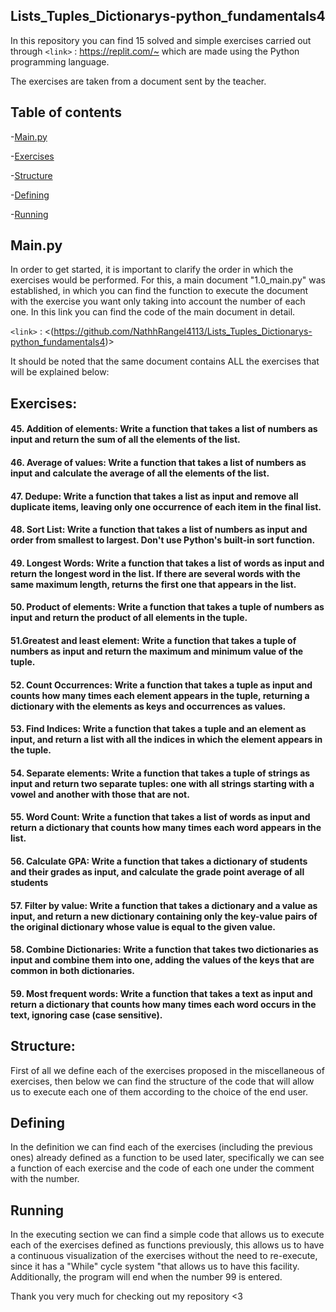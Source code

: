 ## Lists_Tuples_Dictionarys-python_fundamentals4
In this repository you can find 15 solved and simple exercises carried out through `<link>` : <https://replit.com/~> which are made using the Python programming language.

The exercises are taken from a document sent by the teacher.
## Table of contents

-[Main.py](https://github.com/NathhRangel4113/Lists_Tuples_Dictionarys-python_fundamentals4/blob/main/README.md#mainpy)

-[Exercises](https://github.com/NathhRangel4113/Lists_Tuples_Dictionarys-python_fundamentals4/blob/main/README.md#exercises)

-[Structure](https://github.com/NathhRangel4113/Lists_Tuples_Dictionarys-python_fundamentals4/blob/main/README.md#structure)

-[Defining](https://github.com/NathhRangel4113/Lists_Tuples_Dictionarys-python_fundamentals4/blob/main/README.md#defining)

-[Running](https://github.com/NathhRangel4113/Cycles-Python-Fundamentals-3#running)

## Main.py
In order to get started, it is important to clarify the order in which the exercises would be performed. For this, a main document "1.0_main.py" was established, in which you can find the function to execute the document with the exercise you want only taking into account the number of each one.
In this link you can find the code of the main document in detail.

`<link>` : <(https://github.com/NathhRangel4113/Lists_Tuples_Dictionarys-python_fundamentals4)>

It should be noted that the same document contains ALL the exercises that will be explained below:

## Exercises:
#### 45. Addition of elements: Write a function that takes a list of numbers as input and return the sum of all the elements of the list.
#### 46. Average of values: Write a function that takes a list of numbers as input and calculate the average of all the elements of the list.
#### 47. Dedupe: Write a function that takes a list as input and remove all duplicate items, leaving only one occurrence of each item in the final list.
#### 48. Sort List: Write a function that takes a list of numbers as input and order from smallest to largest. Don't use Python's built-in sort function.
#### 49. Longest Words: Write a function that takes a list of words as input and return the longest word in the list. If there are several words with the same maximum length, returns the first one that appears in the list.
#### 50. Product of elements: Write a function that takes a tuple of numbers as input and return the product of all elements in the tuple.
#### 51.Greatest and least element: Write a function that takes a tuple of numbers as input and return the maximum and minimum value of the tuple.
#### 52. Count Occurrences: Write a function that takes a tuple as input and counts how many times each element appears in the tuple, returning a dictionary with the elements as keys and occurrences as values.
#### 53. Find Indices: Write a function that takes a tuple and an element as input, and return a list with all the indices in which the element appears in the tuple.
#### 54. Separate elements: Write a function that takes a tuple of strings as input and return two separate tuples: one with all strings starting with a vowel and another with those that are not.
#### 55. Word Count: Write a function that takes a list of words as input and return a dictionary that counts how many times each word appears in the list.
#### 56. Calculate GPA: Write a function that takes a dictionary of students and their grades as input, and calculate the grade point average of all students
#### 57. Filter by value: Write a function that takes a dictionary and a value as input, and return a new dictionary containing only the key-value pairs of the original dictionary whose value is equal to the given value.
#### 58. Combine Dictionaries: Write a function that takes two dictionaries as input and combine them into one, adding the values ​​of the keys that are common in both dictionaries.
#### 59. Most frequent words: Write a function that takes a text as input and return a dictionary that counts how many times each word occurs in the text, ignoring case (case sensitive).



## Structure:
First of all we define each of the exercises proposed in the miscellaneous of exercises, then below we can find the structure of the code that will allow us to execute each one of them according to the choice of the end user.

## Defining
In the definition we can find each of the exercises (including the previous ones) already defined as a function to be used later, specifically we can see a function of each exercise and the code of each one under the comment with the number.

## Running
In the executing section we can find a simple code that allows us to execute each of the exercises defined as functions previously, this allows us to have a continuous visualization of the exercises without the need to re-execute, since it has a "While" cycle system "that allows us to have this facility. Additionally, the program will end when the number 99 is entered.

Thank you very much for checking out my repository <3
